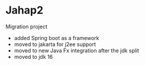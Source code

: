 # Jahap2
Migration project
- added Spring boot as a framework
- moved to jakarta for j2ee support
- moved to new Java Fx integration after the jdk split
- moved to jdk 16
